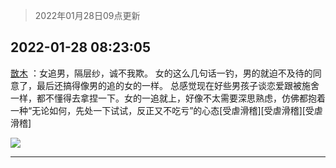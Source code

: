 > 2022年01月28日09点更新
<link rel="stylesheet" href="https://cdn.jsdelivr.net/gh/taotie6/sampleJSON@main/css/photo_show.css">
<meta name="referrer" content="no-referrer" />


 ## 2022-01-28 08:23:05 

 [㪚木](https://www.coolapk.com/feed/33149348?shareKey=NTI0MTkwYWMwZDAxNjFmMzRhMjc~) ：女追男，隔层纱，诚不我欺。
女的这么几句话一钓，男的就迫不及待的同意了，最后还搞得像男的追的女的一样。
总感觉现在好些男孩子谈恋爱跟被施舍一样，都不懂得去拿捏一下。女的一追就上，好像不太需要深思熟虑，仿佛都抱着一种“无论如何，先处一下试试<!--break-->，反正又不吃亏”的心态[受虐滑稽][受虐滑稽][受虐滑稽] 

<div class="album">
<img class="img-item" src="http://image.coolapk.com/feed/2019/0515/09/1081091_3748_1897@180x122.gif" />
</div>

 ------- 

